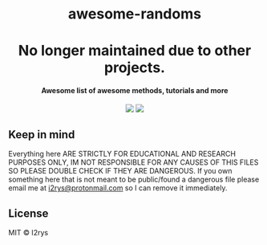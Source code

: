 
<h1 align="center">awesome-randoms</h1>
<h1 align="center">No longer maintained due to other projects.</h1>
<h4 align="center">Awesome list of awesome methods, tutorials and more</h4>
<p align="center">
	<a href="https://github.com/I2rys/awesome-randoms/blob/main/LICENSE"><img src="https://img.shields.io/github/license/I2rys/awesome-randoms?style=flat-square"></img></a>
	<a href="https://github.com/I2rys/awesome-randoms/issues"><img src="https://img.shields.io/github/issues/I2rys/awesome-randoms.svg"></img></a>
</p>

## Keep in mind
Everything here ARE STRICTLY FOR EDUCATIONAL AND RESEARCH PURPOSES ONLY, IM NOT RESPONSIBLE FOR ANY CAUSES OF THIS FILES SO PLEASE DOUBLE CHECK IF THEY ARE DANGEROUS. If you own something here that is not meant to be public/found a dangerous file please email me at [i2rys@protonmail.com](mailto:i2rys@protonmail.com) so I can remove it immediately.

## License
MIT © I2rys
